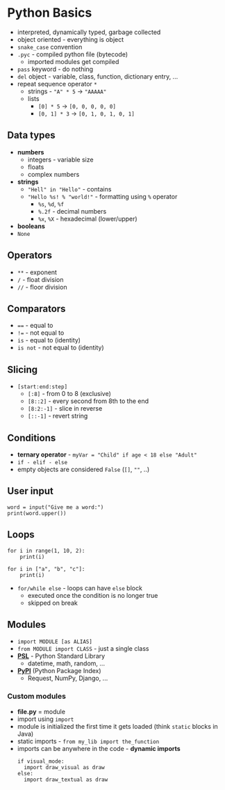 # Python Basics
- interpreted, dynamically typed, garbage collected
- object oriented - everything is object
- `snake_case` convention
- `.pyc` - compiled python file (bytecode)
    - imported modules get compiled
- `pass` keyword - do nothing
- `del` object - variable, class, function, dictionary entry, ...
- repeat sequence operator `*`
    - strings - `"A" * 5` -> `"AAAAA"`
    - lists
        - `[0] * 5` -> `[0, 0, 0, 0, 0]`
        - `[0, 1] * 3` -> `[0, 1, 0, 1, 0, 1]`

## Data types
- **numbers**
    - integers - variable size
    - floats
    - complex numbers
- **strings**
    - `"Hell" in "Hello"` - contains
    - `"Hello %s! % "world!"` - formatting using `%` operator
        - `%s`, `%d`, `%f`
        - `%.2f` - decimal numbers
        - `%x`, `%X` - hexadecimal (lower/upper)
- **booleans**
- `None`

## Operators
- `**` - exponent
- `/` - float division
- `//` - floor division

## Comparators
- `==` - equal to
- `!=` - not equal to
- `is` - equal to (identity)
- `is not` - not equal to (identity)

## Slicing
- `[start:end:step]`
    - `[:8]` - from 0 to 8 (exclusive)
    - `[8::2]` - every second from 8th to the end
    - `[8:2:-1]` - slice in reverse
    - `[::-1]` - revert string

## Conditions
- **ternary operator** - `myVar = "Child" if age < 18 else "Adult"`
- `if - elif - else`
- empty objects are considered `False` (`[]`, `""`, ..)

## User input
```
word = input("Give me a word:")
print(word.upper())
```

## Loops
```
for i in range(1, 10, 2):
    print(i)

for i in ["a", "b", "c"]:
    print(i)
```

- `for/while else` - loops can have `else` block
    - executed once the condition is no longer true
    - skipped on break

## Modules
- `import MODULE [as ALIAS]`
- `from MODULE import CLASS` - just a single class
- **[PSL](https://docs.python.org/3/library/)** - Python Standard Library
    - datetime, math, random, ...
- **[PyPI](https://pypi.org/)** (Python Package Index)
    - Request, NumPy, Django, ...

### Custom modules
- **file.py** = module
- import using `import`
- module is initialized the first time it gets loaded (think `static` blocks in Java)
- static imports - `from my_lib import the_function`
- imports can be anywhere in the code - **dynamic imports**
  ```
  if visual_mode:
    import draw_visual as draw
  else:
    import draw_textual as draw
  ```
  